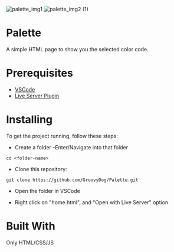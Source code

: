 ![palette_img1](https://user-images.githubusercontent.com/28296264/88489378-4cc9d480-cf6a-11ea-9e06-7e194f321b99.png) ![palette_img2 (1)](https://user-images.githubusercontent.com/28296264/88489670-0ffedd00-cf6c-11ea-8752-c1a9903a2661.png)



# Palette
A simple HTML page to show you the selected color code.

# Prerequisites
- [VSCode](https://code.visualstudio.com/download)
- [Live Server Plugin](https://marketplace.visualstudio.com/items?itemName=ritwickdey.LiveServer)

# Installing
To get the project running, follow these steps:

- Create a folder
-Enter/Navigate into that folder
```
cd <folder-name>
```

- Clone this repository:
```
git clone https://github.com/GroovyDog/Palette.git

``` 

- Open the folder in VSCode

- Right click on "home.html", and "Open with Live Server" option

# Built With
Only HTML/CSS/JS



